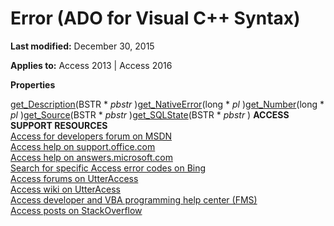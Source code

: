 
# Error (ADO for Visual C++ Syntax)

 **Last modified:** December 30, 2015

**Applies to:** Access 2013 | Access 2016

 **Properties**

[get_Description](http://msdn.microsoft.com/library/31df5e36-641c-d213-31fc-6244e2983327%28Office.15%29.aspx)(BSTR * _pbstr_ )[get_NativeError](http://msdn.microsoft.com/library/9f4d4064-5ee7-20f8-fd54-2cb2eae64d7b%28Office.15%29.aspx)(long * _pl_ )[get_Number](http://msdn.microsoft.com/library/b5103af5-356b-ec74-cd62-86e59467d491%28Office.15%29.aspx)(long * _pl_ )[get_Source](http://msdn.microsoft.com/library/ffc6c77f-1494-d63a-d832-416faa4c6f07%28Office.15%29.aspx)(BSTR * _pbstr_ )[get_SQLState](http://msdn.microsoft.com/library/cf3b078a-849e-1ad2-cba4-a26160080868%28Office.15%29.aspx)(BSTR * _pbstr_ )
 **ACCESS SUPPORT RESOURCES**<br>
[Access for developers forum on MSDN](https://social.msdn.microsoft.com/Forums/office/en-US/home?forum=accessdev)<br>
[Access help on support.office.com](https://support.office.com/search/results?query=Access)<br>
[Access help on answers.microsoft.com](http://answers.microsoft.com/en-us/office/forum/access?page=1&;tab=question&;status=all&;auth=1)<br>
[Search for specific Access error codes on Bing](http://www.bing.com/)<br>
[Access forums on UtterAccess](http://www.utteraccess.com/forum/index.php?act=idx)<br>
[Access wiki on UtterAcess](http://www.utteraccess.com/forum/index.php?act=idx)<br>
[Access developer and VBA programming help center (FMS)](http://www.fmsinc.com/MicrosoftAccess/developer/)<br>
[Access posts on StackOverflow](http://stackoverflow.com/questions/tagged/ms-access)
